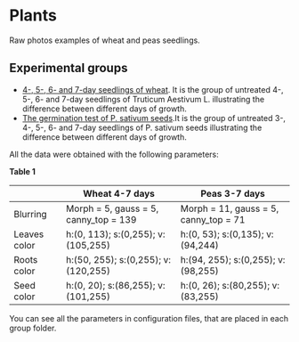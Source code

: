 # Plants
Raw photos examples of wheat and peas seedlings.


## Experimental groups

* [4-, 5-, 6- and 7-day seedlings of wheat](https://github.com/dashabezik/plants/tree/main/wheat_4567days_old). It is the group of untreated 4-, 5-, 6- and 7-day seedlings of Truticum Aestivum L. illustrating the difference between different days of growth.
* [The germination test of P. sativum seeds](https://github.com/dashabezik/plants/tree/main/peas_germination_test).It is the group of untreated 3-, 4-, 5-, 6- and 7-day seedlings of P. sativum seeds illustrating the difference between different days of growth.

All the data were obtained with the following parameters:

**Table 1**

||Wheat 4-7 days|Peas 3-7 days|
| ---------|-------------------|-----------------------|
|Blurring |Morph = 5, gauss = 5, canny_top = 139|Morph = 11, gauss = 5, canny_top = 71|
|Leaves color|h:(0, 113); s:(0,255); v:(105,255)|h:(0, 53); s:(0,135); v:(94,244)|
|Roots color|h:(50, 255); s:(0,255); v:(120,255)|h:(94, 255); s:(0,255); v:(98,255)|
|Seed color|h:(0, 20); s:(86,255); v:(101,255)|h:(0, 26); s:(80,255); v:(83,255)|


You can see all the parameters in configuration files, that are placed in each group folder. 

